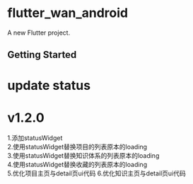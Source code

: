 # flutter_wan_android

A new Flutter project.

## Getting Started

# update status

# v1.2.0

1.添加statusWidget  
2.使用statusWidget替换项目的列表原本的loading  
3.使用statusWidget替换知识体系的列表原本的loading  
4.使用statusWidget替换收藏的列表原本的loading  
5.优化项目主页与detail页ui代码 
6.优化知识主页与detail页ui代码 
